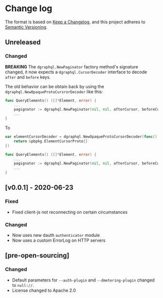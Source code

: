 # Change log

The format is based on [Keep a Changelog](https://keepachangelog.com/en/1.0.0/),
and this project adheres to [Semantic Versioning](https://semver.org/spec/v2.0.0.html).

## Unreleased

### Changed
**BREAKING** The `dgraphql.NewPaginator` factory method's signature changed, it now expects a `dgraphql.CursorDecoder` interface to decode `after` and `before` keys.

The old behavior can be obtain back by using the `dgraphql.NewOpaqueProtoCursrorDecoder` like this:

```go
func QueryElements() ([]*Element, error) {
    ...
    pagignator := dgraphql.NewPaginator(nil, nil, afterCursor, beforeCursor, 0, func () proto.Message { return &cursorProto{} })
    ...
}
```

To

```go
var elementCursorDecoder = dgraphql.NewOpaqueProtoCursorDecoder(func() proto.Message {
    return &pbpkg.ElementCursorProto{}
})

func QueryElements() ([]*Element, error) {
    ...
    pagignator := dgraphql.NewPaginator(nil, nil, afterCursor, beforeCursor, 0, elementCursorDecoder)
    ...
}
```

## [v0.0.1] - 2020-06-23

### Fixed
* Fixed client-js not reconnecting on certain circumstances

### Changed
* Now uses new dauth `authenticator` module
* Now uses a custom ErrorLog on HTTP servers

## [pre-open-sourcing]

### Changed
* Default parameters for `--auth-plugin` and `--dmetering-plugin` changed to `null://`.
* License changed to Apache 2.0
